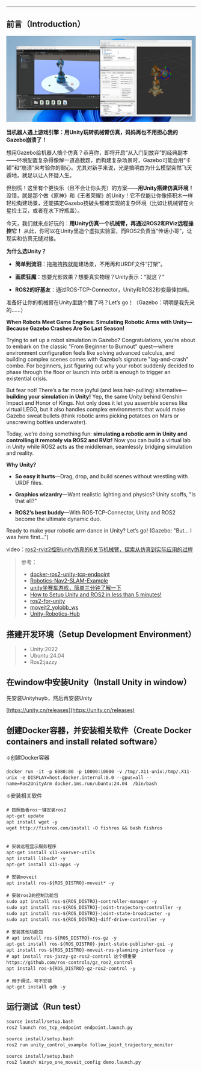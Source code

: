 

---

## 前言（Introduction）

![alt text](images/test.gif)

**当机器人遇上游戏引擎：用Unity玩转机械臂仿真，妈妈再也不用担心我的Gazebo崩溃了！**

想用Gazebo给机器人搞个仿真？恭喜你，即将开启“从入门到放弃”的经典副本——环境配置复杂得像解一道高数题，而构建复杂场景时，Gazebo可能会用“卡顿”和“崩溃”来考验你的耐心。尤其对新手来说，光是搞明白为什么模型突然飞天遁地，就足以让人怀疑人生。

但别慌！这里有个更快乐（且不会让你头秃）的方案——**用Unity搭建仿真环境！** 没错，就是那个做《原神》和《王者荣耀》的Unity！它不仅能让你像搭积木一样轻松构建场景，还能搞定Gazebo挠破头都难实现的复杂环境（比如让机械臂在火星捡土豆，或者在水下拧瓶盖）。

今天，我们就来点好玩的：**用Unity仿真一个机械臂，再通过ROS2和RViz远程操控它！** 从此，你可以在Unity里造个虚拟实验室，而ROS2负责当“传话小哥”，让现实和仿真无缝对接。

**为什么选Unity？**

- **简单到流泪**：拖拖拽拽就能建场景，不用再和URDF文件“打架”。

- **画质狂魔**：想要光影效果？想要真实物理？Unity表示：“就这？”

- **ROS2的好基友**：通过ROS-TCP-Connector，Unity和ROS2秒变最佳拍档。

准备好让你的机械臂在Unity里跳个舞了吗？Let’s go！（Gazebo：明明是我先来的……）


**When Robots Meet Game Engines: Simulating Robotic Arms with Unity—Because Gazebo Crashes Are So Last Season!**

Trying to set up a robot simulation in Gazebo? Congratulations, you’re about to embark on the classic "From Beginner to Burnout" quest—where environment configuration feels like solving advanced calculus, and building complex scenes comes with Gazebo’s signature "lag-and-crash" combo. For beginners, just figuring out why your robot suddenly decided to phase through the floor or launch into orbit is enough to trigger an existential crisis.

But fear not! There’s a far more joyful (and less hair-pulling) alternative—**building your simulation in Unity!** Yep, the same Unity behind Genshin Impact and Honor of Kings. Not only does it let you assemble scenes like virtual LEGO, but it also handles complex environments that would make Gazebo sweat bullets (think robotic arms picking potatoes on Mars or unscrewing bottles underwater).

Today, we’re doing something fun: **simulating a robotic arm in Unity and controlling it remotely via ROS2 and RViz!** Now you can build a virtual lab in Unity while ROS2 acts as the middleman, seamlessly bridging simulation and reality.

**Why Unity?**

- **So easy it hurts**—Drag, drop, and build scenes without wrestling with URDF files.

- **Graphics wizardry**—Want realistic lighting and physics? Unity scoffs, "Is that all?"

- **ROS2’s best buddy**—With ROS-TCP-Connector, Unity and ROS2 become the ultimate dynamic duo.

Ready to make your robotic arm dance in Unity? Let’s go! (Gazebo: "But... I was here first...")

video：[ros2-rviz2控制unity仿真的6关节机械臂，探索从仿真到实际应用的过程](https://www.bilibili.com/video/BV1E9dkYAEkX/?vd_source=3bf4271e80f39cfee030114782480463)


> 参考：
> - [docker-ros2-unity-tcp-endpoint](https://github.com/frankjoshua/docker-ros2-unity-tcp-endpoint/tree/master)
> - [Robotics-Nav2-SLAM-Example](https://github.com/Unity-Technologies/Robotics-Nav2-SLAM-Example?tab=readme-ov-file)
> - [unity坐赛车游戏，简单三分钟了解一下](https://www.bilibili.com/video/BV1LU4y1o7re/?vd_source=3bf4271e80f39cfee030114782480463)
> - [How to Setup Unity and ROS2 in less than 5 minutes!](https://www.youtube.com/watch?v=1X6uzrvNwCk)
> - [ros2-for-unity](https://github.com/RobotecAI/ros2-for-unity)
> - [moveit2_yolobb_ws](https://github.com/laoxue888/moveit2_yolobb_ws)
> - [Unity-Robotics-Hub](https://github.com/Unity-Technologies/Unity-Robotics-Hub)



## 搭建开发环境（Setup Development Environment）

> - Unity:2022
> - Ubuntu:24.04
> - Ros2:jazzy

## 在window中安装Unity（Install Unity in window）

先安装Unityhuyb，然后再安装Unity

[https://unity.cn/releases](https://unity.cn/releases)

## 创建Docker容器，并安装相关软件（Create Docker containers and install related software）

❇️创建Docker容器

```shell
docker run -it -p 6080:80 -p 10000:10000 -v /tmp/.X11-unix:/tmp/.X11-unix -e DISPLAY=host.docker.internal:0.0 --gpus=all --name=Ros2UnityArm docker.1ms.run/ubuntu:24.04  /bin/bash
```

❇️安装相关软件

```shell
# 按照鱼香ros一键安装ros2
apt-get update
apt install wget -y
wget http://fishros.com/install -O fishros && bash fishros


# 安装远程显示服务程序
apt-get install x11-xserver-utils
apt install libxcb* -y
apt-get install x11-apps -y

# 安装moveit
apt install ros-${ROS_DISTRO}-moveit* -y

# 安装ros2的控制功能包
sudo apt install ros-${ROS_DISTRO}-controller-manager -y
sudo apt install ros-${ROS_DISTRO}-joint-trajectory-controller -y
sudo apt install ros-${ROS_DISTRO}-joint-state-broadcaster -y
sudo apt install ros-${ROS_DISTRO}-diff-drive-controller -y

# 安装其他功能包
# apt install ros-${ROS_DISTRO}-ros-gz -y
apt-get install ros-${ROS_DISTRO}-joint-state-publisher-gui -y
apt install ros-${ROS_DISTRO}-moveit-ros-planning-interface -y
# apt install ros-jazzy-gz-ros2-control 这个很重要 https://github.com/ros-controls/gz_ros2_control
apt install ros-${ROS_DISTRO}-gz-ros2-control -y

# 用于调试，可不安装
apt-get install gdb -y
```

## 运行测试（Run test）

```shell
source install/setup.bash
ros2 launch ros_tcp_endpoint endpoint.launch.py
```

```shell
source install/setup.bash
ros2 run unity_control_example follow_joint_trajectory_monitor
```

```shell
source install/setup.bash
ros2 launch niryo_one_moveit_config demo.launch.py
```
